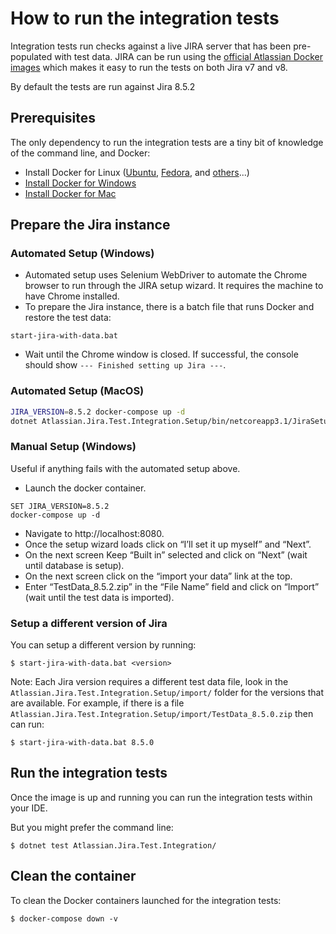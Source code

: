 # How to run the integration tests

Integration tests run checks against a live JIRA server that has been pre-populated with test data. JIRA can be run using the [official Atlassian Docker images](https://hub.docker.com/r/atlassian/jira-software) 
which makes it easy to run the tests on both Jira v7 and v8.

By default the tests are run against Jira 8.5.2

## Prerequisites

The only dependency to run the integration tests are a tiny bit of knowledge of the command line, and Docker:

- Install Docker for Linux ([Ubuntu](https://docs.docker.com/install/linux/docker-ce/ubuntu/),
  [Fedora](https://docs.docker.com/install/linux/docker-ce/fedora/), and
  [others](https://docs.docker.com/install/#supported-platforms)...)
- [Install Docker for Windows](https://docs.docker.com/docker-for-windows/install/)
- [Install Docker for Mac](https://docs.docker.com/docker-for-mac/install/)

## Prepare the Jira instance

### Automated Setup (Windows) ###

- Automated setup uses Selenium WebDriver to automate the Chrome browser to run through the JIRA setup wizard. It requires the machine to have Chrome installed.
- To prepare the Jira instance, there is a batch file that runs Docker and restore the test data:
```
start-jira-with-data.bat
```

- Wait until the Chrome window is closed. If successful, the console should show `--- Finished setting up Jira ---`.

### Automated Setup (MacOS)

```bash
JIRA_VERSION=8.5.2 docker-compose up -d
dotnet Atlassian.Jira.Test.Integration.Setup/bin/netcoreapp3.1/JiraSetup.dll 8.5.2
```

### Manual Setup (Windows) ###

Useful if anything fails with the automated setup above.

- Launch the docker container.
```
SET JIRA_VERSION=8.5.2
docker-compose up -d
```
- Navigate to http://localhost:8080.
- Once the setup wizard loads click on “I’ll set it up myself” and “Next”.
- On the next screen Keep “Built in” selected and click on “Next” (wait until database is setup).
- On the next screen click on the “import your data” link at the top.
- Enter “TestData_8.5.2.zip” in the “File Name” field and click on “Import” (wait until the test data is imported).

### Setup a different version of Jira
You can setup a different version by running:
```
$ start-jira-with-data.bat <version>
```

Note: Each Jira version requires a different test data file, look in the `Atlassian.Jira.Test.Integration.Setup/import/` folder for the versions that are available. For example, if there is a file `Atlassian.Jira.Test.Integration.Setup/import/TestData_8.5.0.zip` then can run:
```
$ start-jira-with-data.bat 8.5.0
```

## Run the integration tests

Once the image is up and running you can run the integration tests within your IDE.

But you might prefer the command line:
```
$ dotnet test Atlassian.Jira.Test.Integration/
```

## Clean the container

To clean the Docker containers launched for the integration tests:
```
$ docker-compose down -v
```
